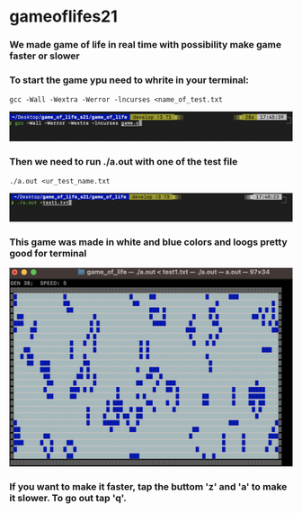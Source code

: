 # gameoflifes21
### We made game of life in real time with possibility make game faster or slower

### To start the game ypu need to whrite in your terminal:
    gcc -Wall -Wextra -Werror -lncurses <name_of_test.txt
![gcc_photo](pictures/gcc_photo.png)
### Then we need to run ./a.out with one of the test file
    ./a.out <ur_test_name.txt
![a.out](pictures/a.out_photo.png)

### This game was made in white and blue colors and loogs pretty good for terminal

![gameplay](pictures/Gameplay.png)

### If you want to make it faster, tap the buttom 'z' and 'a' to make it slower. To go out tap 'q'.